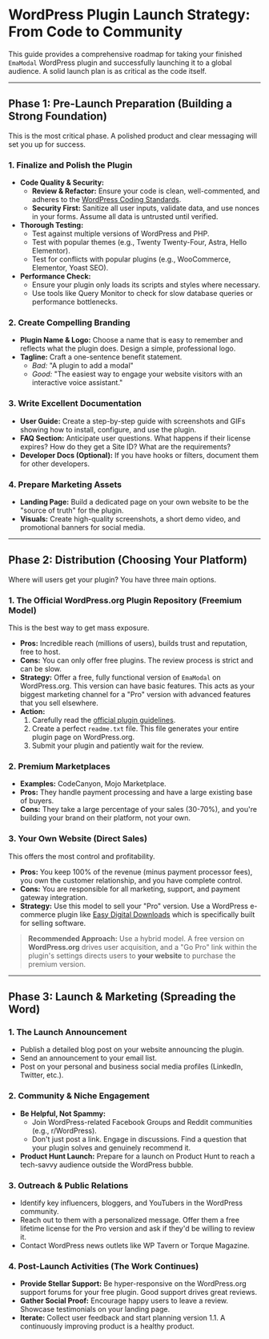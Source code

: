 # WordPress Plugin Launch Strategy: From Code to Community

This guide provides a comprehensive roadmap for taking your finished `EmaModal` WordPress plugin and successfully launching it to a global audience. A solid launch plan is as critical as the code itself.

---

## Phase 1: Pre-Launch Preparation (Building a Strong Foundation)

This is the most critical phase. A polished product and clear messaging will set you up for success.

### 1. Finalize and Polish the Plugin

- **Code Quality & Security:**
    - **Review & Refactor:** Ensure your code is clean, well-commented, and adheres to the [WordPress Coding Standards](https://developer.wordpress.org/coding-standards/).
    - **Security First:** Sanitize all user inputs, validate data, and use nonces in your forms. Assume all data is untrusted until verified.
- **Thorough Testing:**
    - Test against multiple versions of WordPress and PHP.
    - Test with popular themes (e.g., Twenty Twenty-Four, Astra, Hello Elementor).
    - Test for conflicts with popular plugins (e.g., WooCommerce, Elementor, Yoast SEO).
- **Performance Check:**
    - Ensure your plugin only loads its scripts and styles where necessary.
    - Use tools like Query Monitor to check for slow database queries or performance bottlenecks.

### 2. Create Compelling Branding

- **Plugin Name & Logo:** Choose a name that is easy to remember and reflects what the plugin does. Design a simple, professional logo.
- **Tagline:** Craft a one-sentence benefit statement.
    - _Bad:_ "A plugin to add a modal"
    - _Good:_ "The easiest way to engage your website visitors with an interactive voice assistant."

### 3. Write Excellent Documentation

- **User Guide:** Create a step-by-step guide with screenshots and GIFs showing how to install, configure, and use the plugin.
- **FAQ Section:** Anticipate user questions. What happens if their license expires? How do they get a Site ID? What are the requirements?
- **Developer Docs (Optional):** If you have hooks or filters, document them for other developers.

### 4. Prepare Marketing Assets

- **Landing Page:** Build a dedicated page on your own website to be the "source of truth" for the plugin.
- **Visuals:** Create high-quality screenshots, a short demo video, and promotional banners for social media.

---

## Phase 2: Distribution (Choosing Your Platform)

Where will users get your plugin? You have three main options.

### 1. The Official WordPress.org Plugin Repository (Freemium Model)

This is the best way to get mass exposure.

- **Pros:** Incredible reach (millions of users), builds trust and reputation, free to host.
- **Cons:** You can only offer free plugins. The review process is strict and can be slow.
- **Strategy:** Offer a free, fully functional version of `EmaModal` on WordPress.org. This version can have basic features. This acts as your biggest marketing channel for a "Pro" version with advanced features that you sell elsewhere.
- **Action:**
    1.  Carefully read the [official plugin guidelines](https://developer.wordpress.org/plugins/wordpress-org/detailed-plugin-guidelines/).
    2.  Create a perfect `readme.txt` file. This file generates your entire plugin page on WordPress.org.
    3.  Submit your plugin and patiently wait for the review.

### 2. Premium Marketplaces

- **Examples:** CodeCanyon, Mojo Marketplace.
- **Pros:** They handle payment processing and have a large existing base of buyers.
- **Cons:** They take a large percentage of your sales (30-70%), and you're building your brand on their platform, not your own.

### 3. Your Own Website (Direct Sales)

This offers the most control and profitability.

- **Pros:** You keep 100% of the revenue (minus payment processor fees), you own the customer relationship, and you have complete control.
- **Cons:** You are responsible for all marketing, support, and payment gateway integration.
- **Strategy:** Use this model to sell your "Pro" version. Use a WordPress e-commerce plugin like [Easy Digital Downloads](https://easydigitaldownloads.com/) which is specifically built for selling software.

> **Recommended Approach:** Use a hybrid model. A free version on **WordPress.org** drives user acquisition, and a "Go Pro" link within the plugin's settings directs users to **your website** to purchase the premium version.

---

## Phase 3: Launch & Marketing (Spreading the Word)

### 1. The Launch Announcement

- Publish a detailed blog post on your website announcing the plugin.
- Send an announcement to your email list.
- Post on your personal and business social media profiles (LinkedIn, Twitter, etc.).

### 2. Community & Niche Engagement

- **Be Helpful, Not Spammy:**
    - Join WordPress-related Facebook Groups and Reddit communities (e.g., r/WordPress).
    - Don't just post a link. Engage in discussions. Find a question that your plugin solves and genuinely recommend it.
- **Product Hunt Launch:** Prepare for a launch on Product Hunt to reach a tech-savvy audience outside the WordPress bubble.

### 3. Outreach & Public Relations

- Identify key influencers, bloggers, and YouTubers in the WordPress community.
- Reach out to them with a personalized message. Offer them a free lifetime license for the Pro version and ask if they'd be willing to review it.
- Contact WordPress news outlets like WP Tavern or Torque Magazine.

### 4. Post-Launch Activities (The Work Continues)

- **Provide Stellar Support:** Be hyper-responsive on the WordPress.org support forums for your free plugin. Good support drives great reviews.
- **Gather Social Proof:** Encourage happy users to leave a review. Showcase testimonials on your landing page.
- **Iterate:** Collect user feedback and start planning version 1.1. A continuously improving product is a healthy product.
